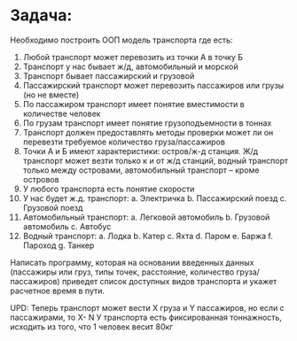 # Задача:

Необходимо построить ООП модель транспорта где есть:

1.	Любой транспорт может перевозить из точки А в точку Б
2.	Транспорт у нас бывает ж/д, автомобильный и морской
3.	Транспорт бывает пассажирский и грузовой
4.	Пассажирский транспорт может перевозить пассажиров или грузы (но не вместе)
5.	По пассажиром транспорт имеет понятие вместимости в количестве человек
6.	По грузам транспорт имеет понятие грузоподъемности в тоннах
7.	Транспорт должен предоставлять методы проверки может ли он перевезти требуемое количество груза/пассажиров
8.	Точки А и Б имеют характеристики: остров/ж-д станция. Ж/д транспорт может везти только к и от ж/д станций, водный транспорт только между островами, автомобильный транспорт – кроме островов
9.	У любого транспорта есть понятие скорости
10.	У нас будет ж.д. транспорт:
a.	Электричка
b.	Пассажирский поезд
c.	Грузовой поезд
11.	Автомобильный транспорт:
a.	Легковой автомобиль
b.	Грузовой автомобиль
c.	Автобус
12.	Водный транспорт:
a.	Лодка
b.	Катер
c.	Яхта
d.	Паром
e.	Баржа
f.	Пароход
g.	Танкер

Написать программу, которая на основании введенных данных (пассажиры или груз, типы точек, расстояние, количество груза/пассажиров) приведет список доступных видов транспорта и укажет расчетное время в пути.

UPD: Теперь транспорт может вести X груза и Y пассажиров, но если с пассажирами, то X- N
У транспорта есть фиксированная тоннажность, исходить из того, что 1 человек весит 80кг
